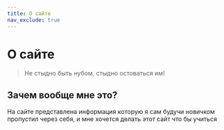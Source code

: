 ```yaml
---
title: О сайте
nav_exclude: true
---
```


# О сайте

> Не стыдно быть нубом, стыдно остоваться им!

## Зачем вообще мне это?

На сайте представлена информация которую я сам будучи новичком пропустил через себя, и мне хочется
делать этот сайт что бы учиться
